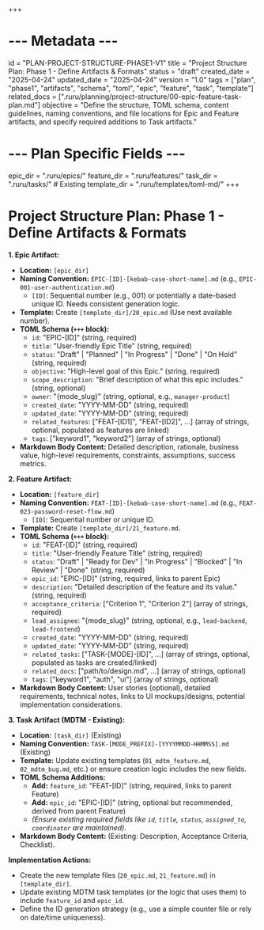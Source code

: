 +++
# --- Metadata ---
id = "PLAN-PROJECT-STRUCTURE-PHASE1-V1"
title = "Project Structure Plan: Phase 1 - Define Artifacts & Formats"
status = "draft"
created_date = "2025-04-24"
updated_date = "2025-04-24"
version = "1.0"
tags = ["plan", "phase1", "artifacts", "schema", "toml", "epic", "feature", "task", "template"]
related_docs = [".ruru/planning/project-structure/00-epic-feature-task-plan.md"]
objective = "Define the structure, TOML schema, content guidelines, naming conventions, and file locations for Epic and Feature artifacts, and specify required additions to Task artifacts."
# --- Plan Specific Fields ---
epic_dir = ".ruru/epics/"
feature_dir = ".ruru/features/"
task_dir = ".ruru/tasks/" # Existing
template_dir = ".ruru/templates/toml-md/"
+++

# Project Structure Plan: Phase 1 - Define Artifacts & Formats

**1. Epic Artifact:**

*   **Location:** `[epic_dir]`
*   **Naming Convention:** `EPIC-[ID]-[kebab-case-short-name].md` (e.g., `EPIC-001-user-authentication.md`)
    *   `[ID]`: Sequential number (e.g., 001) or potentially a date-based unique ID. Needs consistent generation logic.
*   **Template:** Create `[template_dir]/20_epic.md` (Use next available number).
*   **TOML Schema (`+++` block):**
    *   `id`: "EPIC-[ID]" (string, required)
    *   `title`: "User-friendly Epic Title" (string, required)
    *   `status`: "Draft" | "Planned" | "In Progress" | "Done" | "On Hold" (string, required)
    *   `objective`: "High-level goal of this Epic." (string, required)
    *   `scope_description`: "Brief description of what this epic includes." (string, optional)
    *   `owner`: "{mode_slug}" (string, optional, e.g., `manager-product`)
    *   `created_date`: "YYYY-MM-DD" (string, required)
    *   `updated_date`: "YYYY-MM-DD" (string, required)
    *   `related_features`: ["FEAT-[ID1]", "FEAT-[ID2]", ...] (array of strings, optional, populated as features are linked)
    *   `tags`: ["keyword1", "keyword2"] (array of strings, optional)
*   **Markdown Body Content:** Detailed description, rationale, business value, high-level requirements, constraints, assumptions, success metrics.

**2. Feature Artifact:**

*   **Location:** `[feature_dir]`
*   **Naming Convention:** `FEAT-[ID]-[kebab-case-short-name].md` (e.g., `FEAT-023-password-reset-flow.md`)
    *   `[ID]`: Sequential number or unique ID.
*   **Template:** Create `[template_dir]/21_feature.md`.
*   **TOML Schema (`+++` block):**
    *   `id`: "FEAT-[ID]" (string, required)
    *   `title`: "User-friendly Feature Title" (string, required)
    *   `status`: "Draft" | "Ready for Dev" | "In Progress" | "Blocked" | "In Review" | "Done" (string, required)
    *   `epic_id`: "EPIC-[ID]" (string, required, links to parent Epic)
    *   `description`: "Detailed description of the feature and its value." (string, required)
    *   `acceptance_criteria`: ["Criterion 1", "Criterion 2"] (array of strings, required)
    *   `lead_assignee`: "{mode_slug}" (string, optional, e.g., `lead-backend`, `lead-frontend`)
    *   `created_date`: "YYYY-MM-DD" (string, required)
    *   `updated_date`: "YYYY-MM-DD" (string, required)
    *   `related_tasks`: ["TASK-[MODE]-[ID]", ...] (array of strings, optional, populated as tasks are created/linked)
    *   `related_docs`: ["path/to/design.md", ...] (array of strings, optional)
    *   `tags`: ["keyword1", "auth", "ui"] (array of strings, optional)
*   **Markdown Body Content:** User stories (optional), detailed requirements, technical notes, links to UI mockups/designs, potential implementation considerations.

**3. Task Artifact (MDTM - Existing):**

*   **Location:** `[task_dir]` (Existing)
*   **Naming Convention:** `TASK-[MODE_PREFIX]-[YYYYMMDD-HHMMSS].md` (Existing)
*   **Template:** Update existing templates (`01_mdtm_feature.md`, `02_mdtm_bug.md`, etc.) or ensure creation logic includes the new fields.
*   **TOML Schema Additions:**
    *   **Add:** `feature_id`: "FEAT-[ID]" (string, required, links to parent Feature)
    *   **Add:** `epic_id`: "EPIC-[ID]" (string, optional but recommended, derived from parent Feature)
    *   *(Ensure existing required fields like `id`, `title`, `status`, `assigned_to`, `coordinator` are maintained)*.
*   **Markdown Body Content:** (Existing: Description, Acceptance Criteria, Checklist).

**Implementation Actions:**

*   Create the new template files (`20_epic.md`, `21_feature.md`) in `[template_dir]`.
*   Update existing MDTM task templates (or the logic that uses them) to include `feature_id` and `epic_id`.
*   Define the ID generation strategy (e.g., use a simple counter file or rely on date/time uniqueness).

